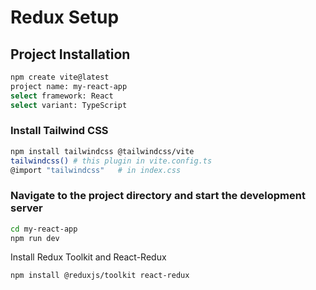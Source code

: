 # Redux Setup

## Project Installation

```bash
npm create vite@latest
project name: my-react-app
select framework: React
select variant: TypeScript
```

### Install Tailwind CSS

```bash
npm install tailwindcss @tailwindcss/vite
tailwindcss() # this plugin in vite.config.ts
@import "tailwindcss"   # in index.css
```

### Navigate to the project directory and start the development server

```bash
cd my-react-app
npm run dev
```

Install Redux Toolkit and React-Redux

```bash
npm install @reduxjs/toolkit react-redux
```
